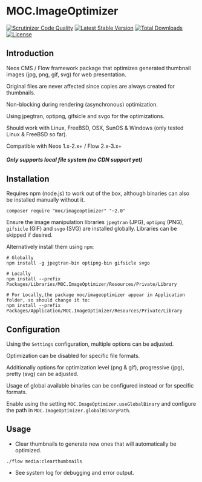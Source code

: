 MOC.ImageOptimizer
==================

[![Scrutinizer Code Quality](https://scrutinizer-ci.com/g/mocdk/MOC.ImageOptimizer/badges/quality-score.png?b=master)](https://scrutinizer-ci.com/g/mocdk/MOC.ImageOptimizer/?branch=master)
[![Latest Stable Version](https://poser.pugx.org/moc/imageoptimizer/v/stable)](https://packagist.org/packages/moc/imageoptimizer)
[![Total Downloads](https://poser.pugx.org/moc/imageoptimizer/downloads)](https://packagist.org/packages/moc/imageoptimizer)
[![License](https://poser.pugx.org/moc/imageoptimizer/license)](https://packagist.org/packages/moc/imageoptimizer)

Introduction
------------

Neos CMS / Flow framework package that optimizes generated thumbnail images (jpg, png, gif, svg) for web presentation.

Original files are never affected since copies are always created for thumbnails.

Non-blocking during rendering (asynchronous) optimization.

Using jpegtran, optipng, gifsicle and svgo for the optimizations.

Should work with Linux, FreeBSD, OSX, SunOS & Windows (only tested Linux & FreeBSD so far).

Compatible with Neos 1.x-2.x+ / Flow 2.x-3.x+

##### Only supports local file system (no CDN support yet)

Installation
------------

Requires npm (node.js) to work out of the box, although binaries can also be installed manually without it.

`composer require "moc/imageoptimizer" "~2.0"`

Ensure the image manipulation libraries `jpegtran` (JPG), `optipng` (PNG), `gifsicle` (GIF) and `svgo` (SVG) are installed globally. Libraries can be skipped if desired.

Alternatively install them using `npm`:
```
# Globally
npm install -g jpegtran-bin optipng-bin gifsicle svgo

# Locally
npm install --prefix Packages/Libraries/MOC.ImageOptimizer/Resources/Private/Library
```
```
# For Locally,the package moc/imageoptimizer appear in Application folder, so should change it to:
npm install --prefix Packages/Application/MOC.ImageOptimizer/Resources/Private/Library
```
Configuration
-------------

Using the `Settings` configuration, multiple options can be adjusted.

Optimization can be disabled for specific file formats.

Additionally options for optimization level (png & gif), progressive (jpg), pretty (svg) can be adjusted.

Usage of global available binaries can be configured instead or for specific formats.

Enable using the setting `MOC.ImageOptimizer.useGlobalBinary` and configure the path in `MOC.ImageOptimizer.globalBinaryPath`.

Usage
-----

* Clear thumbnails to generate new ones that will automatically be optimized.

`./flow media:clearthumbnails`

* See system log for debugging and error output.
